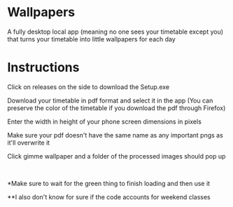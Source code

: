 # Wallpapers
A fully desktop local app (meaning no one sees your timetable except you) that turns your timetable into little wallpapers for each day
<br>
# Instructions
<p>Click on releases on the side to download the Setup.exe</p>
<p>Download your timetable in pdf format and select it in the app (You can preserve the color of the timetable if you download the pdf through Firefox)</p>
<p>Enter the width in height of your phone screen dimensions in pixels</p>
<p>Make sure your pdf doesn't have the same name as any important pngs as it'll overwrite it</p>
<p>Click gimme wallpaper and a folder of the processed images should pop up</p>
<br>

<p>*Make sure to wait for the green thing to finish loading and then use it</p>
<p>**I also don't know for sure if the code accounts for weekend classes</p>
